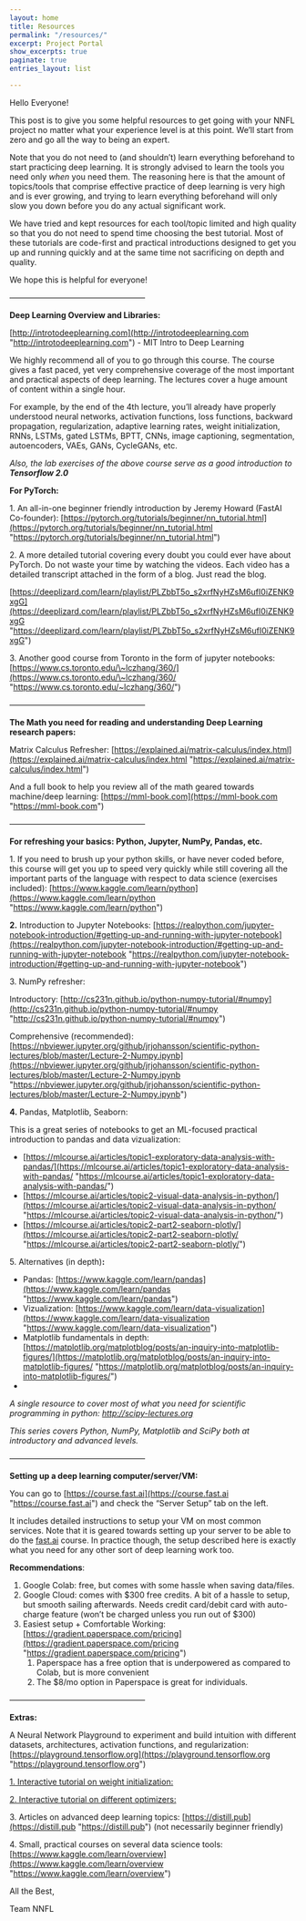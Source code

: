 ```yaml
---
layout: home
title: Resources
permalink: "/resources/"
excerpt: Project Portal
show_excerpts: true
paginate: true
entries_layout: list

---
```

Hello Everyone!

This post is to give you some helpful resources to get going with your NNFL project no matter what your experience level is at this point. We’ll start from zero and go all the way to being an expert.

Note that you do not need to (and shouldn’t) learn everything beforehand to start practicing deep learning. It is strongly advised to learn the tools you need only _when_ you need them. The reasoning here is that the amount of topics/tools that comprise effective practice of deep learning is very high and is ever growing, and trying to learn everything beforehand will only slow you down before you do any actual significant work.

We have tried and kept resources for each tool/topic limited and high quality so that you do not need to spend time choosing the best tutorial. Most of these tutorials are code-first and practical introductions designed to get you up and running quickly and at the same time not sacrificing on depth and quality.

We hope this is helpful for everyone!

—————————————————

**Deep Learning Overview and Libraries:**

[http://introtodeeplearning.com](http://introtodeeplearning.com "http://introtodeeplearning.com") - MIT Intro to Deep Learning

We highly recommend all of you to go through this course. The course gives a fast paced, yet very comprehensive coverage of the most important and practical aspects of deep learning. The lectures cover a huge amount of content within a single hour.

For example, by the end of the 4th lecture, you’ll already have properly understood neural networks, activation functions, loss functions, backward propagation, regularization, adaptive learning rates, weight initialization, RNNs, LSTMs, gated LSTMs, BPTT, CNNs, image captioning, segmentation, autoencoders, VAEs, GANs, CycleGANs, etc.

_Also, the lab exercises of the above course serve as a good introduction to **Tensorflow 2.0**_

**For PyTorch:**

1\. An all-in-one beginner friendly introduction by Jeremy Howard (FastAI Co-founder): [https://pytorch.org/tutorials/beginner/nn_tutorial.html](https://pytorch.org/tutorials/beginner/nn_tutorial.html "https://pytorch.org/tutorials/beginner/nn_tutorial.html")

2\. A more detailed tutorial covering every doubt you could ever have about PyTorch. Do not waste your time by watching the videos. Each video has a detailed transcript attached in the form of a blog. Just read the blog. 

[https://deeplizard.com/learn/playlist/PLZbbT5o_s2xrfNyHZsM6ufI0iZENK9xgG](https://deeplizard.com/learn/playlist/PLZbbT5o_s2xrfNyHZsM6ufI0iZENK9xgG "https://deeplizard.com/learn/playlist/PLZbbT5o_s2xrfNyHZsM6ufI0iZENK9xgG")

3\. Another good course from Toronto in the form of jupyter notebooks: [https://www.cs.toronto.edu/\~lczhang/360/](https://www.cs.toronto.edu/\~lczhang/360/ "https://www.cs.toronto.edu/~lczhang/360/")

————————————————— 

**The Math you need for reading and understanding Deep Learning research papers:**

Matrix Calculus Refresher: [https://explained.ai/matrix-calculus/index.html](https://explained.ai/matrix-calculus/index.html "https://explained.ai/matrix-calculus/index.html")

And a full book to help you review all of the math geared towards machine/deep learning: [https://mml-book.com](https://mml-book.com "https://mml-book.com")

————————————————— 

**For refreshing your basics: Python, Jupyter, NumPy, Pandas, etc.**

1\. If you need to brush up your python skills, or have never coded before, this course will get you up to speed very quickly while still covering all the important parts of the language with respect to data science (exercises included): [https://www.kaggle.com/learn/python](https://www.kaggle.com/learn/python "https://www.kaggle.com/learn/python")

**2.** Introduction to Jupyter Notebooks: [https://realpython.com/jupyter-notebook-introduction/#getting-up-and-running-with-jupyter-notebook](https://realpython.com/jupyter-notebook-introduction/#getting-up-and-running-with-jupyter-notebook "https://realpython.com/jupyter-notebook-introduction/#getting-up-and-running-with-jupyter-notebook")

3\. NumPy refresher:

Introductory: [http://cs231n.github.io/python-numpy-tutorial/#numpy](http://cs231n.github.io/python-numpy-tutorial/#numpy "http://cs231n.github.io/python-numpy-tutorial/#numpy")

Comprehensive (recommended): [https://nbviewer.jupyter.org/github/jrjohansson/scientific-python-lectures/blob/master/Lecture-2-Numpy.ipynb](https://nbviewer.jupyter.org/github/jrjohansson/scientific-python-lectures/blob/master/Lecture-2-Numpy.ipynb "https://nbviewer.jupyter.org/github/jrjohansson/scientific-python-lectures/blob/master/Lecture-2-Numpy.ipynb")

**4.** Pandas, Matplotlib, Seaborn:

This is a great series of notebooks to get an ML-focused practical introduction to pandas and data vizualization:

* [https://mlcourse.ai/articles/topic1-exploratory-data-analysis-with-pandas/](https://mlcourse.ai/articles/topic1-exploratory-data-analysis-with-pandas/ "https://mlcourse.ai/articles/topic1-exploratory-data-analysis-with-pandas/")
* [https://mlcourse.ai/articles/topic2-visual-data-analysis-in-python/](https://mlcourse.ai/articles/topic2-visual-data-analysis-in-python/ "https://mlcourse.ai/articles/topic2-visual-data-analysis-in-python/")
* [https://mlcourse.ai/articles/topic2-part2-seaborn-plotly/](https://mlcourse.ai/articles/topic2-part2-seaborn-plotly/ "https://mlcourse.ai/articles/topic2-part2-seaborn-plotly/")

5\. Alternatives (in depth)**:**

* Pandas: [https://www.kaggle.com/learn/pandas](https://www.kaggle.com/learn/pandas "https://www.kaggle.com/learn/pandas")
* Vizualization: [https://www.kaggle.com/learn/data-visualization](https://www.kaggle.com/learn/data-visualization "https://www.kaggle.com/learn/data-visualization")
* Matplotlib fundamentals in depth: [https://matplotlib.org/matplotblog/posts/an-inquiry-into-matplotlib-figures/](https://matplotlib.org/matplotblog/posts/an-inquiry-into-matplotlib-figures/ "https://matplotlib.org/matplotblog/posts/an-inquiry-into-matplotlib-figures/")
* 

_A single resource to cover most of what you need for scientific programming in python:_ [_http://scipy-lectures.org_](http://scipy-lectures.org "http://scipy-lectures.org")

_This series covers Python, NumPy, Matplotlib and SciPy both at introductory and advanced levels._

—————————————————

**Setting up a deep learning computer/server/VM:**

You can go to [https://course.fast.ai](https://course.fast.ai "https://course.fast.ai") and check the “Server Setup” tab on the left.

It includes detailed instructions to setup your VM on most common services. Note that it is geared towards setting up your server to be able to do the [fast.ai](http://fast.ai/) course. In practice though, the setup described here is exactly what you need for any other sort of deep learning work too.

**Recommendations**:

1. Google Colab: free, but comes with some hassle when saving data/files.
2. Google Cloud: comes with $300 free credits. A bit of a hassle to setup, but smooth sailing afterwards. Needs credit card/debit card with auto-charge feature (won’t be charged unless you run out of $300)
3. Easiest setup + Comfortable Working: [https://gradient.paperspace.com/pricing](https://gradient.paperspace.com/pricing "https://gradient.paperspace.com/pricing")
   1. Paperspace has a free option that is underpowered as compared to Colab, but is more convenient
   2. The $8/mo option in Paperspace is great for individuals.

—————————————————

**Extras:**

A Neural Network Playground to experiment and build intuition with different datasets, architectures, activation functions, and regularization: [https://playground.tensorflow.org](https://playground.tensorflow.org "https://playground.tensorflow.org")

[1. Interactive tutorial on weight initialization:](https://www.deeplearning.ai/ai-notes/initialization/)

[2. Interactive tutorial on different optimizers:](https://www.deeplearning.ai/ai-notes/optimization/)

3\. Articles on advanced deep learning topics: [https://distill.pub](https://distill.pub "https://distill.pub") (not necessarily beginner friendly)

4\. Small, practical courses on several data science tools: [https://www.kaggle.com/learn/overview](https://www.kaggle.com/learn/overview "https://www.kaggle.com/learn/overview")

All the Best,

Team NNFL